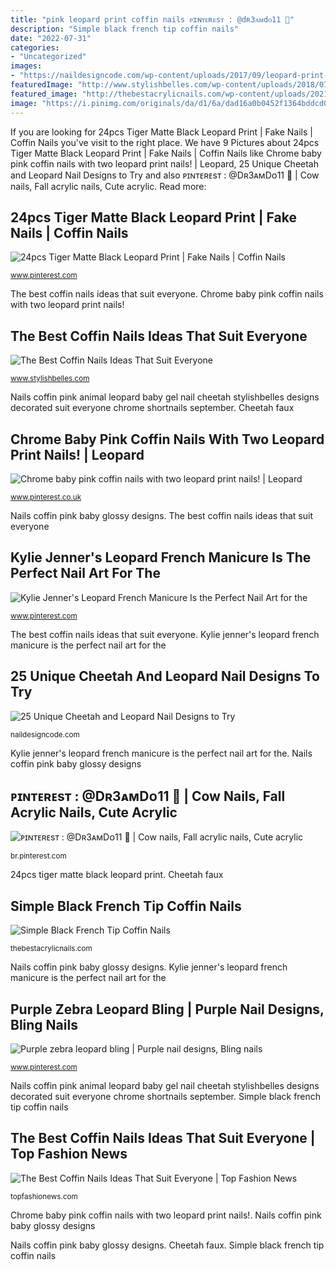 ```yaml
---
title: "pink leopard print coffin nails ᴘɪɴᴛᴇʀᴇsᴛ : @dʀ3ᴀᴍdᴏ11 🌸"
description: "Simple black french tip coffin nails"
date: "2022-07-31"
categories:
- "Uncategorized"
images:
- "https://naildesigncode.com/wp-content/uploads/2017/09/leopard-print-gel-nails.jpg"
featuredImage: "http://www.stylishbelles.com/wp-content/uploads/2018/07/003.jpg"
featured_image: "http://thebestacrylicnails.com/wp-content/uploads/2021/01/french-tip-nails-color-11-440x580.jpg"
image: "https://i.pinimg.com/originals/da/d1/6a/dad16a0b0452f1364bddcd084cf34f96.jpg"
---
```


If you are looking for 24pcs Tiger Matte Black Leopard Print | Fake Nails | Coffin Nails you've visit to the right place. We have 9 Pictures about 24pcs Tiger Matte Black Leopard Print | Fake Nails | Coffin Nails like Chrome baby pink coffin nails with two leopard print nails! | Leopard, 25 Unique Cheetah and Leopard Nail Designs to Try and also ᴘɪɴᴛᴇʀᴇsᴛ : @Dʀ3ᴀᴍDᴏ11 🌸 | Cow nails, Fall acrylic nails, Cute acrylic. Read more:

## 24pcs Tiger Matte Black Leopard Print | Fake Nails | Coffin Nails

![24pcs Tiger Matte Black Leopard Print | Fake Nails | Coffin Nails](https://i.pinimg.com/originals/df/8a/90/df8a907d18440c327151735df8dcba86.jpg "Chrome baby pink coffin nails with two leopard print nails!")

<small>www.pinterest.com</small>

The best coffin nails ideas that suit everyone. Chrome baby pink coffin nails with two leopard print nails!

## The Best Coffin Nails Ideas That Suit Everyone

![The Best Coffin Nails Ideas That Suit Everyone](http://www.stylishbelles.com/wp-content/uploads/2018/07/003.jpg "The best coffin nails ideas that suit everyone")

<small>www.stylishbelles.com</small>

Nails coffin pink animal leopard baby gel nail cheetah stylishbelles designs decorated suit everyone chrome shortnails september. Cheetah faux

## Chrome Baby Pink Coffin Nails With Two Leopard Print Nails! | Leopard

![Chrome baby pink coffin nails with two leopard print nails! | Leopard](https://i.pinimg.com/originals/26/1c/aa/261caa6415bf26493ba8e50dedb052c2.jpg "The best coffin nails ideas that suit everyone")

<small>www.pinterest.co.uk</small>

Nails coffin pink baby glossy designs. The best coffin nails ideas that suit everyone

## Kylie Jenner&#039;s Leopard French Manicure Is The Perfect Nail Art For The

![Kylie Jenner&#039;s Leopard French Manicure Is the Perfect Nail Art for the](https://i.pinimg.com/originals/da/d1/6a/dad16a0b0452f1364bddcd084cf34f96.jpg "Simple black french tip coffin nails")

<small>www.pinterest.com</small>

The best coffin nails ideas that suit everyone. Kylie jenner&#039;s leopard french manicure is the perfect nail art for the

## 25 Unique Cheetah And Leopard Nail Designs To Try

![25 Unique Cheetah and Leopard Nail Designs to Try](https://naildesigncode.com/wp-content/uploads/2017/09/leopard-print-gel-nails.jpg "ᴘɪɴᴛᴇʀᴇsᴛ : @dʀ3ᴀᴍdᴏ11 🌸")

<small>naildesigncode.com</small>

Kylie jenner&#039;s leopard french manicure is the perfect nail art for the. Nails coffin pink baby glossy designs

## ᴘɪɴᴛᴇʀᴇsᴛ : @Dʀ3ᴀᴍDᴏ11 🌸 | Cow Nails, Fall Acrylic Nails, Cute Acrylic

![ᴘɪɴᴛᴇʀᴇsᴛ : @Dʀ3ᴀᴍDᴏ11 🌸 | Cow nails, Fall acrylic nails, Cute acrylic](https://i.pinimg.com/736x/66/6e/1b/666e1be346b13ac21ea3036e08255f75.jpg "Cheetah faux")

<small>br.pinterest.com</small>

24pcs tiger matte black leopard print. Cheetah faux

## Simple Black French Tip Coffin Nails

![Simple Black French Tip Coffin Nails](http://thebestacrylicnails.com/wp-content/uploads/2021/01/french-tip-nails-color-11-440x580.jpg "Cheetah faux")

<small>thebestacrylicnails.com</small>

Nails coffin pink baby glossy designs. Kylie jenner&#039;s leopard french manicure is the perfect nail art for the

## Purple Zebra Leopard Bling | Purple Nail Designs, Bling Nails

![Purple zebra leopard bling | Purple nail designs, Bling nails](https://i.pinimg.com/originals/34/86/56/3486567067dcbb1341d208c2fe0004fb.jpg "Chrome baby pink coffin nails with two leopard print nails!")

<small>www.pinterest.com</small>

Nails coffin pink animal leopard baby gel nail cheetah stylishbelles designs decorated suit everyone chrome shortnails september. Simple black french tip coffin nails

## The Best Coffin Nails Ideas That Suit Everyone | Top Fashion News

![The Best Coffin Nails Ideas That Suit Everyone | Top Fashion News](https://www.stylishbelles.com/wp-content/uploads/2018/07/Gorgeous-marble-nude-coffin-nails.jpg "The best coffin nails ideas that suit everyone")

<small>topfashionews.com</small>

Chrome baby pink coffin nails with two leopard print nails!. Nails coffin pink baby glossy designs

Nails coffin pink baby glossy designs. Cheetah faux. Simple black french tip coffin nails
